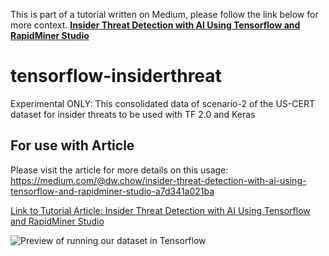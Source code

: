 This is part of a tutorial written on Medium, please follow the link below for more context.
**[Insider Threat Detection with AI Using Tensorflow and RapidMiner Studio](https://towardsdatascience.com/insider-threat-detection-with-ai-using-tensorflow-and-rapidminer-studio-a7d341a021ba)**

# tensorflow-insiderthreat
Experimental ONLY: This consolidated data of scenario-2 of the US-CERT dataset for insider threats to be used with TF 2.0 and Keras

## For use with Article
Please visit the article for more details on this usage: https://medium.com/@dw.chow/insider-threat-detection-with-ai-using-tensorflow-and-rapidminer-studio-a7d341a021ba

[Link to Tutorial Article:  Insider Threat Detection with AI Using Tensorflow and RapidMiner Studio](https://medium.com/@dw.chow/insider-threat-detection-with-ai-using-tensorflow-and-rapidminer-studio-a7d341a021ba)

![Preview of running our dataset in Tensorflow](https://github.com/dc401/tensorflow-insiderthreat/blob/master/tensorflow-running.png?raw=true)
